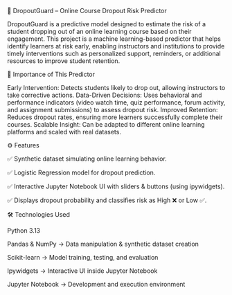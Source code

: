 📘 DropoutGuard – Online Course Dropout Risk Predictor

DropoutGuard is a predictive model designed to estimate the risk of a student dropping out of an online learning course based on their engagement.
This project is a machine learning-based predictor that helps identify learners at risk early, enabling instructors and institutions to provide timely interventions such as personalized support, reminders, or additional resources to improve student retention.

🚀 Importance of This Predictor

 Early Intervention: Detects students likely to drop out, allowing instructors to take corrective actions.
 Data-Driven Decisions: Uses behavioral and performance indicators (video watch time, quiz performance, forum activity, and assignment submissions) to assess   dropout risk.
Improved Retention: Reduces dropout rates, ensuring more learners successfully complete their courses.
Scalable Insight: Can be adapted to different online learning platforms and scaled with real datasets.

⚙️ Features

✅ Synthetic dataset simulating online learning behavior.

✅ Logistic Regression model for dropout prediction.

✅ Interactive Jupyter Notebook UI with sliders & buttons (using ipywidgets).

✅ Displays dropout probability and classifies risk as High ❌ or Low ✅.

🛠️ Technologies Used

Python 3.13

Pandas & NumPy → Data manipulation & synthetic dataset creation

Scikit-learn → Model training, testing, and evaluation

Ipywidgets → Interactive UI inside Jupyter Notebook

Jupyter Notebook → Development and execution environment
